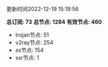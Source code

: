 更新时间2022-12-19 15:19:56

**总订阅: 73**
**总节点: 1284**
**有效节点: 460**
- trojan节点: 51
- v2ray节点: 254
- ss节点: 154
- ssr节点: 1
